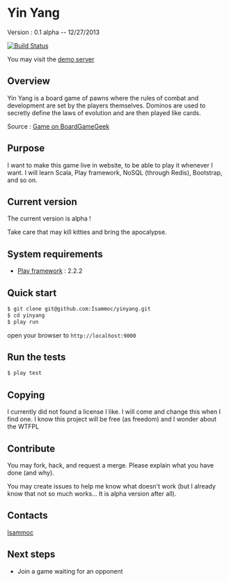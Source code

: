 # Yin Yang

Version : 0.1 alpha -- 12/27/2013

[![Build Status](https://travis-ci.org/Isammoc/yinyang.png)](https://travis-ci.org/Isammoc/yinyang)

You may visit the [demo server](http://shrouded-plains-7049.herokuapp.com/)

## Overview

Yin Yang is a board game of pawns where the rules of combat and development are
set by the players themselves. Dominos are used to secretly define the laws of
evolution and are then played like cards. 

Source : [Game on BoardGameGeek](http://boardgamegeek.com/boardgame/5236/yin-yang)

## Purpose

I want to make this game live in website, to be able to play it whenever I want.
I will learn Scala, Play framework, NoSQL (through Redis), Bootstrap, and so on.

## Current version

The current version is alpha !

Take care that may kill kitties and bring the apocalypse.

 
## System requirements

 * [Play framework](http://www.playframework.com/) : 2.2.2

## Quick start

```bash
$ git clone git@github.com:Isammoc/yinyang.git
$ cd yinyang
$ play run
```

open your browser to `http://localhost:9000`

## Run the tests

```bash
$ play test
```

## Copying

I currently did not found a license I like. I will come and change this when I
find one.
I know this project will be free (as freedom) and I wonder about the WTFPL

## Contribute

You may fork, hack, and request a merge.
Please explain what you have done (and why).

You may create issues to help me know what doesn't work (but I already know that
not so much works... It is alpha version after all).

## Contacts

[Isammoc](https://github.com/Isammoc)


## Next steps

 * Join a game waiting for an opponent
